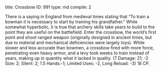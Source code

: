 title:          Crossbow
ID:             991
type:           md
compile:        2



There is a saying in England from medieval times stating that “To train a bowman it is necessary to start by training his grandfather.” While somewhat hyperbolic, it is true that archery skills take years to build to the point they are useful on the battlefield. Enter the crossbow, the world’s first point and shoot ranged weapon (originally designed in ancient times, but due to material and mechanical deficiencies were largely toys). While slower and less accurate than bowmen, a crossbow fired with more force, penetrating even heavy armor, and a levy took weeks to train instead of years, making up in quantity what it lacked in quality. (7 Damage: 21; -2 Size: 2; Silent: 2; 1.5 Hands:-1; Limited Uses: -2, Long Reload: -3) 18 CP.